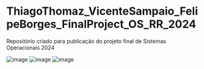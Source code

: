 # ThiagoThomaz_VicenteSampaio_FelipeBorges_FinalProject_OS_RR_2024
Repositório criado para publicação do projeto final de Sistemas Operacionais 2024

![image](https://github.com/user-attachments/assets/90f44a52-bb48-4e0e-afbb-5e1fbbaba362)
![image](https://github.com/user-attachments/assets/ffabaeb9-1354-4d25-994a-f0a346487967)
![image](https://github.com/user-attachments/assets/fa217cbd-0efb-4dc3-b6a6-4a44c368e7bb)
